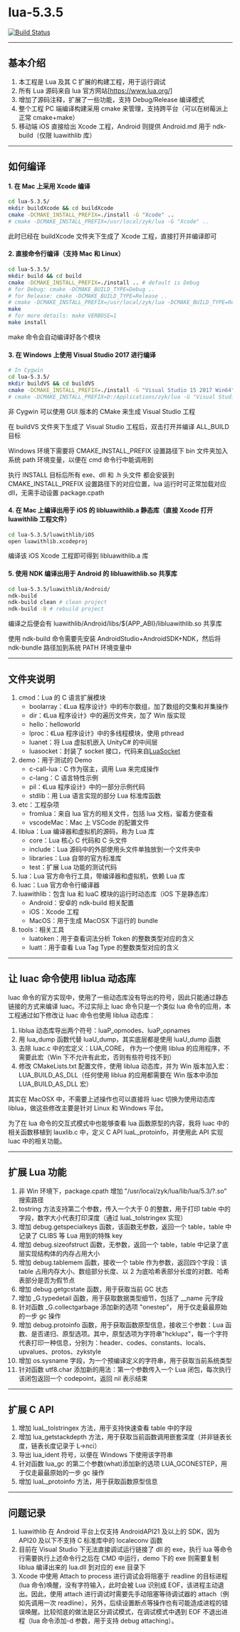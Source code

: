 # lua-5.3.5

[![Build Status](https://travis-ci.com/zhyingkun/lua-5.3.5.svg)](https://travis-ci.com/zhyingkun/lua-5.3.5)

---

## 基本介绍

1. 本工程是 Lua 及其 C 扩展的构建工程，用于运行调试
2. 所有 Lua 源码来自 lua 官方网站[https://www.lua.org/]
3. 增加了源码注释，扩展了一些功能，支持 Debug/Release 编译模式
4. 整个工程 PC 端编译构建采用 cmake 来管理，支持跨平台（可以在树莓派上正常 cmake+make）
5. 移动端 iOS 直接给出 Xcode 工程，Android 则提供 Android.md 用于 ndk-build（仅限 luawithlib 库）

---

## 如何编译

#### 1. 在 Mac 上采用 Xcode 编译

```bash
cd lua-5.3.5/
mkdir buildXcode && cd buildXcode
cmake -DCMAKE_INSTALL_PREFIX=./install -G "Xcode" ..
# cmake -DCMAKE_INSTALL_PREFIX=/usr/local/zyk/lua -G "Xcode" ..
```

此时已经在 buildXcode 文件夹下生成了 Xcode 工程，直接打开并编译即可

#### 2. 直接命令行编译（支持 Mac 和 Linux）

```bash
cd lua-5.3.5/
mkdir build && cd build
cmake -DCMAKE_INSTALL_PREFIX=./install .. # default is Debug
# for Debug: cmake -DCMAKE_BUILD_TYPE=Debug ..
# for Release: cmake -DCMAKE_BUILD_TYPE=Release ..
# cmake -DCMAKE_INSTALL_PREFIX=/usr/local/zyk/lua -DCMAKE_BUILD_TYPE=Release ..
make
# for more details: make VERBOSE=1
make install
```

make 命令会自动编译好各个模块

#### 3. 在 Windows 上使用 Visual Studio 2017 进行编译

```bash
# In Cygwin
cd lua-5.3.5/
mkdir buildVS && cd buildVS
cmake -DCMAKE_INSTALL_PREFIX=./install -G "Visual Studio 15 2017 Win64" ..
# cmake -DCMAKE_INSTALL_PREFIX=D:/Applications/zyk/lua -G "Visual Studio 15 2017 Win64" ..
```

非 Cygwin 可以使用 GUI 版本的 CMake 来生成 Visual Studio 工程

在 buildVS 文件夹下生成了 Visual Studio 工程后，双击打开并编译 ALL_BUILD 目标

Windows 环境下需要将 CMAKE_INSTALL_PREFIX 设置路径下 bin 文件夹加入系统 path 环境变量，以便在 cmd 命令行中能调用到

执行 INSTALL 目标后所有 exe、dll 和 .h 头文件 都会安装到 CMAKE_INSTALL_PREFIX 设置路径下的对应位置，lua 运行时可正常加载对应 dll，无需手动设置 package.cpath

#### 4. 在 Mac 上编译出用于 iOS 的 libluawithlib.a 静态库（直接 Xcode 打开 luawithlib 工程文件）

```bash
cd lua-5.3.5/luawithlib/iOS
open luawithlib.xcodeproj
```

编译该 iOS Xcode 工程即可得到 libluawithlib.a 库

#### 5. 使用 NDK 编译出用于 Android 的 libluawithlib.so 共享库

```bash
cd lua-5.3.5/luawithlib/Android/
ndk-build
ndk-build clean # clean project
ndk-build -B # rebuild project
```

编译之后便会有 luawithlib/Android/libs/\${APP_ABI}/libluawithlib.so 共享库

使用 ndk-build 命令需要先安装 AndroidStudio+AndroidSDK+NDK，然后将 ndk-bundle 路径加到系统 PATH 环境变量中

---

## 文件夹说明

1. cmod：Lua 的 C 语言扩展模块
   - boolarray：《Lua 程序设计》中的布尔数组，加了数组的交集和并集操作
   - dir：《Lua 程序设计》中的遍历文件夹，加了 Win 版实现
   - hello：helloworld
   - lproc：《Lua 程序设计》中的多线程模块，使用 pthread
   - luanet：将 Lua 虚拟机嵌入 UnityC# 的中间层
   - luasocket：封装了 socket 接口，代码来自[LuaSocket](https://github.com/diegonehab/luasocket)
2. demo：用于测试的 Demo
   - c-call-lua：C 作为宿主，调用 Lua 来完成操作
   - c-lang：C 语言特性示例
   - pil：《Lua 程序设计》中的一部分示例代码
   - stdlib：用 Lua 语言实现的部分 Lua 标准库函数
3. etc：工程杂项
   - fromlua：来自 lua 官方的相关文件，包括 lua 文档，留着方便查看
   - vscodeMac：Mac 上 VSCode 的配置文件
4. liblua：Lua 编译器和虚拟机的源码，称为 Lua 库
   - core：Lua 核心 C 代码和 C 头文件
   - include：Lua 源码中的外部使用头文件单独放到一个文件夹中
   - libraries：Lua 自带的官方标准库
   - test：扩展 Lua 功能的测试代码
5. lua：Lua 官方命令行工具，带编译器和虚拟机，依赖 Lua 库
6. luac：Lua 官方命令行编译器
7. luawithlib：包含 lua 和 luaC 模块的运行时动态库（iOS 下是静态库）
   - Android：安卓的 ndk-build 相关配置
   - iOS：Xcode 工程
   - MacOS：用于生成 MacOSX 下运行的 bundle
8. tools：相关工具
   - luatoken：用于查看词法分析 Token 的整数类型对应的含义
   - luatt：用于查看 Lua Tag Type 的整数类型对应的含义

---

## 让 luac 命令使用 liblua 动态库

luac 命令的官方实现中，使用了一些动态库没有导出的符号，因此只能通过静态链接的方式来编译 luac。不过实际上 luac 命令只是一个类似 lua 命令的应用，本工程通过如下修改让 luac 命令也使用 liblua 动态库：

1. liblua 动态库导出两个符号：luaP_opmodes、luaP_opnames
2. 用 lua_dump 函数代替 luaU_dump，其实底层都是使用 luaU_dump 函数
3. 去除 luac.c 中的宏定义：LUA_CORE， 作为一个使用 liblua 的应用程序，不需要此宏（Win 下不允许有此宏，否则有些符号找不到）
4. 修改 CMakeLists.txt 配置文件，使用 liblua 动态库，并为 Win 版本加入宏：LUA_BUILD_AS_DLL（任何使用 liblua 的应用都需要在 Win 版本中添加 LUA_BUILD_AS_DLL 宏）

其实在 MacOSX 中，不需要上述操作也可以直接将 luac 切换为使用动态库 liblua，做这些修改主要是针对 Linux 和 Windows 平台。

为了在 lua 命令的交互式模式中也能够查看 lua 函数原型的内容，我将 luac 中的相关函数移植到 lauxlib.c 中，定义 C API luaL_protoinfo，并使用此 API 实现 luac 中的相关功能。

---

## 扩展 Lua 功能

1. 非 Win 环境下，package.cpath 增加 "/usr/local/zyk/lua/lib/lua/5.3/?.so" 搜索路径
2. tostring 方法支持第二个参数，传入一个大于 0 的整数，用于打印 table 中的字段，数字大小代表打印深度（通过 luaL_tolstringex 实现）
3. 增加 debug.getspecialkeys 函数，该函数无参数，返回一个 table，table 中记录了 CLIBS 等 Lua 用到的特殊 key
4. 增加 debug.sizeofstruct 函数，无参数，返回一个 table，table 中记录了底层实现结构体的内存占用大小
5. 增加 debug.tablemem 函数，接收一个 table 作为参数，返回四个字段：该 table 占用内存大小、数组部分长度、以 2 为底哈希表部分长度的对数、哈希表部分是否为假节点
6. 增加 debug.getgcstate 函数，用于获取当前 GC 状态
7. 增加 \_G.typedetail 函数，用于获取数据类型细节，包括了 \_\_name 元字段
8. 针对函数 \_G.collectgarbage 添加新的选项 "onestep"， 用于仅走最最原始的一步 gc 操作
9. 增加 debug.protoinfo 函数，用于获取函数原型信息，接收三个参数：Lua 函数、是否递归、原型选项。其中，原型选项为字符串"hcklupz"，每一个字符代表打印一种信息，分别为：header、codes、constants、locals、upvalues、protos、zykstyle
10. 增加 os.sysname 字段，为一个预编译定义的字符串，用于获取当前系统类型
11. 针对函数 utf8.char 添加新的用法：第一个参数传入一个 Lua 闭包，每次执行该闭包返回一个 codepoint，返回 nil 表示结束

---

## 扩展 C API

1. 增加 luaL_tolstringex 方法，用于支持快速查看 table 中的字段
2. 增加 lua_getstackdepth 方法，用于获取当前函数调用嵌套深度（并非链表长度，链表长度记录于 L->nci）
3. 导出 lua_ident 符号，以便在 Windows 下使用该字符串
4. 针对函数 lua_gc 的第二个参数(what)添加新的选项 LUA_GCONESTEP，用于仅走最最原始的一步 gc 操作
5. 增加 luaL_protoinfo 方法，用于获取函数原型信息

---

## 问题记录

1. luawithlib 在 Android 平台上仅支持 AndroidAPI21 及以上的 SDK，因为 API20 及以下不支持 C 标准库中的 localeconv 函数
2. 目前在 Visual Studio 下无法直接调试运行链接了 dll 的 exe，执行 lua 等命令行需要执行上述命令行之后在 CMD 中运行，demo 下的 exe 则需要复制 liblua 编译出来的 lua.dll 到对应的 exe 目录下
3. Xcode 中使用 Attach to process 进行调试会将阻塞于 readline 的目标进程(lua 命令)唤醒，没有字符输入，此时会被 Lua 识别成 EOF，该进程主动退出。因此，使用 attach 进行调试时需要先手动阻塞等待调试器的 attach（例如先调用一次 readline），另外，后续设置断点等操作也有可能造成进程的错误唤醒。比较彻底的做法是区分调试模式，在调试模式中遇到 EOF 不退出进程（lua 命令添加-d 参数，用于支持 debug attaching）。
